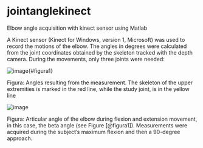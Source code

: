 # jointanglekinect
Elbow angle acquisition with kinect sensor using Matlab

A Kinect sensor (Kinect for Windows, version 1, Microsoft) was used to
record the motions of the elbow. The angles in degrees were calculated from the
joint coordinates obtained by the skeleton tracked with the depth camera. During
the movements, only three joints were needed:

![image](https://user-images.githubusercontent.com/93672385/234713900-9e4cb409-dce9-4d10-83ff-cf98141d6773.png){#figura1}

Figura: Angles resulting from the measurement. The skeleton of the upper extremities is
marked in the red line, while the study joint, is in the yellow line

![image](https://user-images.githubusercontent.com/93672385/234714635-1ac62e38-732b-481a-ac06-11dba708a4b0.png)

Figura: Articular angle of the elbow during flexion and extension movement, in this case, the
beta angle (see Figure [@figura1]). Measurements were acquired during the subject’s maximum flexion
and then a 90-degree approach.




